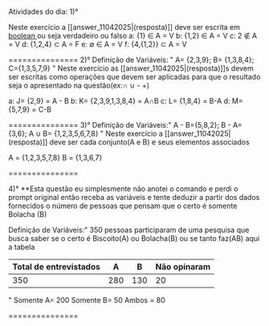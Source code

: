 Atividades do dia:
1)°

Neste exercício a [[answer_11042025|(resposta)]] deve ser escrita em [boolean ](https://pt.wikipedia.org/wiki/Boolean) ou seja verdadeiro ou falso
a: {1} ∈ A = V
b: {1,2} ∈ A = V 
c: 2 ∉ A = V
d: {1,2,4} ⊂ A = F
e: ∅ ∈ A = V
f: {4,{1,2}} ⊂ A = V

===============
2)°
Definição de Variáveis: "
A= {2,3,9}; B= {1,3,8,4}; C={1,3,5,7,9}
"
Neste exercício as [[answer_11042025|(resposta)]]s devem ser escritas como operações que devem ser aplicadas para que o resultado seja o apresentado na questão(ex:∩ ∪  - +)

a: J= {2,9} = A - B
b: K= {2,3,9,1,3,8,4} = A∩B
c: L= {1,8,4} = B-A
d: M= {5,7,9} = C-B

===============
3)°
Definição de Variáveis:"
A - B={5,8,2}; B - A= {3,6}; A ∪ B= {1,2,3,5,6,7,8}
"
Neste exercício a [[answer_11042025|(resposta)]] deve ser cada conjunto(A e B) e seus elementos associados

A = {1,2,3,5,7,8}
B = {1,3,6,7}

===============

4)°
**Esta questão eu simplesmente não anotei o comando e perdi o prompt original então receba as variáveis e tente deduzir a partir dos dados fornecidos o número de pessoas que pensam que o certo é somente Bolacha (B)

Definição de Variáveis:" 350 pessoas participaram de uma pesquisa que busca saber se o certo é Biscoito(A) ou Bolacha(B) ou se tanto faz(AB)
aqui a tabela

| Total de entrevistados | A   | B   | Não opinaram |
| ---------------------- | --- | --- | ------------ |
| 350                    | 280 | 130 | 20           |
"
Somente A= 200
Somente B= 50
Ambos = 80

===============